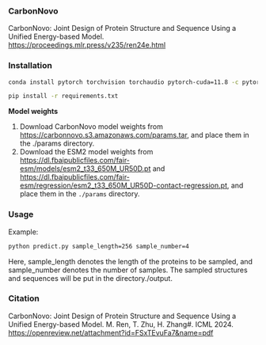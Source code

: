 
###  CarbonNovo
CarbonNovo: Joint Design of Protein Structure and Sequence Using a Unified Energy-based Model.
<https://proceedings.mlr.press/v235/ren24e.html> 

### Installation
```bash
conda install pytorch torchvision torchaudio pytorch-cuda=11.8 -c pytorch -c nvidia

pip install -r requirements.txt

```
**Model weights**
1. Download CarbonNovo model weights from <https://carbonnovo.s3.amazonaws.com/params.tar>, and place them in the ./params directory.
2. Download the ESM2 model weights from <https://dl.fbaipublicfiles.com/fair-esm/models/esm2_t33_650M_UR50D.pt> and <https://dl.fbaipublicfiles.com/fair-esm/regression/esm2_t33_650M_UR50D-contact-regression.pt>, and place them in the `./params` directory. 



### Usage
Example:
```bash
python predict.py sample_length=256 sample_number=4
```
Here, sample_length denotes the length of the proteins to be sampled, and sample_number denotes the number of samples. The sampled structures and sequences will be put in the directory./output.


### Citation
CarbonNovo: Joint Design of Protein Structure and Sequence Using a Unified Energy-based Model. M. Ren, T. Zhu, H. Zhang#. ICML 2024. https://openreview.net/attachment?id=FSxTEvuFa7&name=pdf

